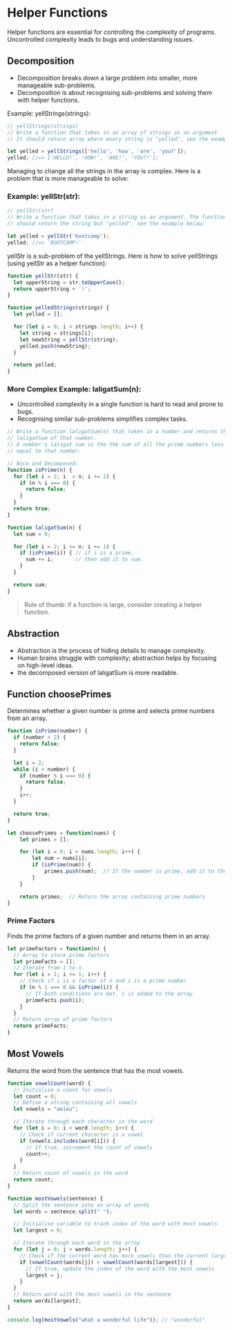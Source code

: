 # Helper Functions
Helper functions are essential for controlling the complexity of programs. Uncontrolled complexity leads to bugs and understanding issues.

## Decomposition
* Decomposition breaks down a large problem into smaller, more manageable sub-problems.
* Decomposition is about recognising sub-problems and solving them with helper functions.

Example: yellStrings(strings):

```javascript
// yellStrings(strings)
// Write a function that takes in an array of strings as an argument.
// It should return array where every string is "yelled", see the example below:

let yelled = yellStrings(['hello', 'how', 'are', 'you?']);
yelled; //=> ['HELLO!', 'HOW!', 'ARE!', 'YOU?!'];
```
Managing to change all the strings in the array is complex. Here is a problem that is more manageable to solve:

### Example: yellStr(str):

```javascript
// yellStr(str)
// Write a function that takes in a string as an argument. The function
// should return the string but "yelled", see the example below:

let yelled = yellStr('bootcamp');
yelled; //=> 'BOOTCAMP!'
```

yellStr is a sub-problem of the yellStrings. Here is how to solve yellStrings (using yellStr as a helper function):

```javascript
function yellStr(str) {
  let upperString = str.toUpperCase();
  return upperString + '!';
}

function yelledStrings(strings) {
  let yelled = [];

  for (let i = 0; i < strings.length; i++) {
    let string = strings[i];
    let newString = yellStr(string);
    yelled.push(newString);
  }

  return yelled;
}
```
### More Complex Example: laligatSum(n):

* Uncontrolled complexity in a single function is hard to read and prone to bugs.
* Recognising similar sub-problems simplifies complex tasks.

```javascript
// Write a function laligatSum(n) that takes in a number and returns the
// laligatSum of that number.
// A number's laligat sum is the the sum of all the prime numbers less than or
// equal to that number.

// Nice and Decomposed:
function isPrime(n) {
  for (let i = 2; i  < n; i += 1) {
    if (n % i === 0) {
      return false;
    }
  }
  return true;
}

function laligatSum(n) {
  let sum = 0;

  for (let i = 2; i <= n; i += 1) {
    if (isPrime(i)) { // if i is a prime,
      sum += i;       // then add it to sum.
    }
  }

  return sum;
}
```

> Rule of thumb: if a function is large, consider creating a helper function.

## Abstraction

* Abstraction is the process of hiding details to manage complexity.
* Human brains struggle with complexity; abstraction helps by focusing on high-level ideas.
* the decomposed version of laligatSum is more readable.


## Function choosePrimes
Determines whether a given number is prime and selects prime numbers from an array.

```javascript
function isPrime(number) {
  if (number < 2) {
    return false;
  }

  let i = 2;
  while (i < number) {
    if (number % i === 0) {
      return false;
    }
    i++;
  }

  return true;
}

let choosePrimes = function(nums) {
    let primes = [];

    for (let i = 0; i < nums.length; i++) {
        let num = nums[i];
        if (isPrime(num)) {
            primes.push(num);  // If the number is prime, add it to the 'primes' array
        }
    }

    return primes;  // Return the array containing prime numbers
}
```

### Prime Factors
Finds the prime factors of a given number and returns them in an array.

```javascript
let primeFactors = function(n) {
  // Array to store prime factors
  let primeFacts = [];
  // Iterate from 1 to n
  for (let i = 1; i <= 1; i++) {
    // Check if i is a factor of n and i is a prime number
    if (n % 1 === 0 && isPrime(i)) {
      // If both conditions are met, i is added to the array
      primeFacts.push(i);
    }
  }
  // Return array of prime factors
  return primeFacts;
}
```

## Most Vowels
Returns the word from the sentence that has the most vowels.

```javascript
function vowelCount(word) {
  // Initialise a count for vowels
  let count = 0;
  // Define a string containing all vowels
  let vowels = "aeiou";

  // Iterate through each character in the word
  for (let i = 0; i < word.length; i++) {
    // Check if current character is a vowel
    if (vowels.includes(word[i])) {
      // If true, increment the count of vowels
      count++;
    }
  }
  // Return count of vowels in the word
  return count;
}

function mostVowels(sentence) {
  // Split the sentence into an array of words
  let words = sentence.split(" ");

  // Initialise variable to track index of the word with most vowels
  let largest = 0;

  // Iterate through each word in the array
  for (let j = 0; j < words.length; j++) {
    // Check if the current word has more vowels than the current largest count
    if (vowelCount(words[j]) > vowelCount(words[largest])) {
      // If true, update the index of the word with the most vowels
      largest = j;
    }
  }
  // Return word with the most vowels in the sentence
  return words[largest];
}

console.log(mostVowels("what a wonderful life")); // "wonderful"
```
